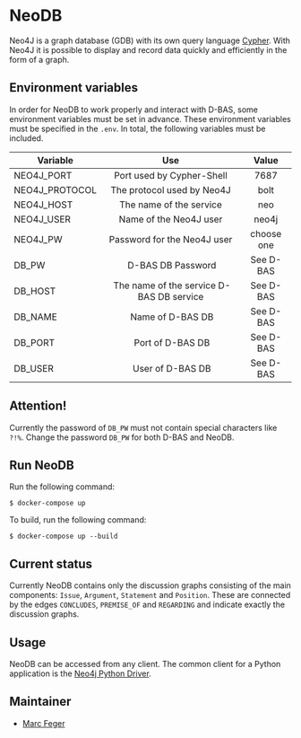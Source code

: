# NeoDB

Neo4J is a graph database (GDB) with its own query language [Cypher](https://neo4j.com/developer/cypher-query-language/).
With Neo4J it is possible to display and record data quickly and efficiently in the form of a graph.

## Environment variables
In order for NeoDB to work properly and interact with D-BAS, some environment variables must be set in advance.
These environment variables must be specified in the `.env`. In total, the following variables must be included.

| Variable        | Use                                         | Value      |
| --------------- |:-------------------------------------------:|:----------:|
| NEO4J_PORT      | Port used by Cypher-Shell                   | 7687       |
| NEO4J_PROTOCOL  | The protocol used by Neo4J                  | bolt       |
| NEO4J_HOST      | The name of the service                     | neo        |
| NEO4J_USER      | Name of the Neo4J user                      | neo4j      |
| NEO4J_PW        | Password for the Neo4J user                 | choose one |
| DB_PW           | D-BAS DB Password                           | See D-BAS  |
| DB_HOST         | The name of the service D-BAS DB service    | See D-BAS  |
| DB_NAME         | Name of D-BAS DB                            | See D-BAS  |
| DB_PORT         | Port of D-BAS DB                            | See D-BAS  |
| DB_USER         | User of D-BAS DB                            | See D-BAS  |

## Attention!
Currently the password of `DB_PW` must not contain special characters like `?!%`.
Change the password `DB_PW` for both D-BAS and NeoDB.

## Run NeoDB
Run the following command:

	$ docker-compose up

To build, run the following command:

	$ docker-compose up --build

## Current status
Currently NeoDB contains only the discussion graphs consisting of the main components: `Issue`, `Argument`, `Statement` and `Position`.
These are connected by the edges `CONCLUDES`, `PREMISE_OF` and `REGARDING` and indicate exactly the discussion graphs.

## Usage
NeoDB can be accessed from any client. 
The common client for a Python application is the [Neo4j Python Driver](https://neo4j.com/developer/python/).

## Maintainer
* [Marc Feger](https://gitlab.cs.uni-duesseldorf.de/profile?nav_source=navbar)